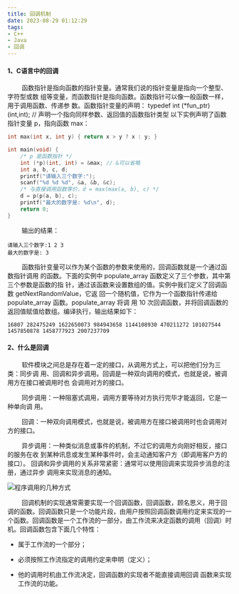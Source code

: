 ```yaml
---
title: 回调机制
date: 2023-08-29 01:12:29
tags:
- C++
- Java
- 回调
---
```


#### __1、C语言中的回调__ 
&ensp;&ensp;&ensp;&ensp; 函数指针是指向函数的指针变量。通常我们说的指针变量是指向一个整型、字符型或数 组等变量，而函数指针是指向函数。函数指针可以像一般函数一样，用于调用函数、传递参 数。函数指针变量的声明： typedef int (*fun_ptr)(int,int); // 声明一个指向同样参数、返回值的函数指针类型 以下实例声明了函数指针变量 p，指向函数 max：

```C++
int max(int x, int y) { return x > y ? x : y; }

int main(void) {
    /* p 是函数指针 */
    int (*p)(int, int) = &max; // &可以省略 
    int a, b, c, d;
    printf("请输入三个数字:");
    scanf("%d %d %d", &a, &b, &c);
    /* 与直接调用函数等价，d = max(max(a, b), c) */
    d = p(p(a, b), c);
    printf("最大的数字是: %d\n", d);
    return 0;
}
```

&ensp;&ensp;&ensp;&ensp; 输出的结果：

```shell
请输入三个数字:1 2 3 
最大的数字是: 3
```

&ensp;&ensp;&ensp;&ensp; 函数指针变量可以作为某个函数的参数来使用的，回调函数就是一个通过函数指针调用 的函数。下面的实例中 populate_array 函数定义了三个参数，其中第三个参数是函数的指 针，通过该函数来设置数组的值。实例中我们定义了回调函数 getNextRandomValue，它返 回一个随机值，它作为一个函数指针传递给 populate_array 函数。populate_array 将调 用 10 次回调函数，并将回调函数的返回值赋值给数组。编译执行，输出结果如下： 

```shell
16807 282475249 1622650073 984943658 1144108930 470211272 101027544 1457850878 1458777923 2007237709
```

#### __2、什么是回调__

&ensp;&ensp;&ensp;&ensp; 软件模块之间总是存在着一定的接口，从调用方式上，可以把他们分为三类：同步调 用、回调和异步调用。回调是一种双向调用的模式，也就是说，被调用方在接口被调用时也 会调用对方的接口。 

&ensp;&ensp;&ensp;&ensp; 同步调用：一种阻塞式调用，调用方要等待对方执行完毕才能返回，它是一种单向调 用。

&ensp;&ensp;&ensp;&ensp; 回调：一种双向调用模式，也就是说，被调用方在接口被调用时也会调用对方的接口。 

&ensp;&ensp;&ensp;&ensp; 异步调用：一种类似消息或事件的机制，不过它的调用方向刚好相反，接口的服务在收 到某种讯息或发生某种事件时，会主动通知客户方（即调用客户方的接口）。 回调和异步调用的关系非常紧密：通常可以使用回调来实现异步消息的注册，通过异步 调用来实现消息的通知。

![程序调用的几种方式](/pic/基本功/编程基础/回调机制/回调机制.jpg)

&ensp;&ensp;&ensp;&ensp; 回调机制的实现通常需要实现一个回调函数，回调函数，顾名思义，用于回调的函数。回调函数只是一个功能片段，由用户按照回调函数调用约定来实现的一个函数。回调函数是一个工作流的一部分，由工作流来决定函数的调用（回调）时机。回调函数包含下面几个特性：

* 属于工作流的一个部分； 

* 必须按照工作流指定的调用约定来申明（定义）； 

* 他的调用时机由工作流决定，回调函数的实现者不能直接调用回调 函数来实现工作流的功能。
